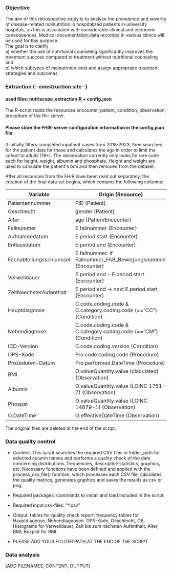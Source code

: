 ### Objective

The aim of this retrospective study is to analyze the prevalence and severity 
of disease-related malnutrition in hospitalized patients in university hospitals, as this is associated with considerable clinical and economic consequences. 
Medical documentation data recorded in various clinics will be used for this purpose.<br/> 
The goal is to clarify <br/>
a) whether the use of nutritional counseling significantly improves the
treatment success compared to treatment without nutritional counseling and <br/>
b) which subtypes of malnutrition exist
and assign appropriate treatment strategies and outcomes.


### Extraction   (- construction site -)

#### used files: nutriscope_extraction.R + config.json

The R-script reads the resources encounter, patient, condition, observation, procedure of the fhir server.

#### Please store the FHIR-server configuration information in the config.json file

It initially filters completed inpatient cases from 2018-2023, then searches for the patient data for these and calculates the age in order to limit the cohort to adults (18+).
The observation currently only looks for one code each for height, weight, albumin and phosphate. Height and weight are used to calculate the patient's bmi and then removed from the dataset.

After all resources from the FHIR have been read out separately, the creation of the final data set begins, which contains the following columns:

| Variable  | Origin (Resource)  | 
|---|---|
| Patientennummer  | PID (Patient)  | 
| Geschlecht  | gender (Patient)  |
|  Alter | age (Patien/Encounter)  | 
| Fallnummer | E.fallnummer (Encounter) |
| Aufnahmedatum | E.period.start (Encounter)  |
| Entlassdatum | E.period.end (Encounter) |
| Fachabteilungsschluessel | E.fallnummer: if Fallnummer_FAB_Bewegungsnummer (Encounter)|
| Verweildauer | E.period.end - E.period.start (Encounter)|
| ZeitNaechsterAufenthalt | E.period.end → next E.period.start (Encounter)|
| Hauptdiagnose | C.code.coding.code & C.category.coding.code (==”CC”) (Condition)|
| Nebendiagnose | C.code.coding.code & C.category.coding.code (==”CM”) (Condition)|
| ICD-Version | C.code.coding.version (Condition)|
| OPS-Kode | Pro.code.coding.code (Procedure)|
| Prozeduren-Datum | Pro.performed.DateTime (Procedure)|
| BMI | O.valueQuantity.value (claculated) (Observation)|
| Albumin | O.valueQuantity.value (LOINC 1751-7) (Observation)|
| Phospat | O.valueQuantity.value (LOINC 14879-1) (Observation)|
| O.DateTime | O.effectiveDateTime (Observation) |


The original files are deleted at the end of the script.


### Data quality control

- Content: This script searches the required CSV files in folder_path for selected column names and performs a quality check of the data concerning distributions, frequencies, descriptive statistics, graphics, etc. Necessary functions have been defined and applied with the process_csv_file() function, which processes each CSV file, calculates the quality metrics, generates graphics and saves the results as csv or png.

- Required packages: commands to install and load included in the script
  
- Required input csv-files: "*.csv"

- Output: tables for quality check report; frequency tables for Hauptdiagnose, Nebendiagnosen, OPS-Kode, Geschlecht, OE; Histograms for Verweildauer, Zeit bis zum nächsten Aufenthalt, Alter, BMI; Boxplot for BMI

- PLEASE ADD YOUR FOLDER PATH AT THE END OF THE SCRIPT 
  
### Data analysis

[ADD FILENAMES, CONTENT, OUTPUT]
